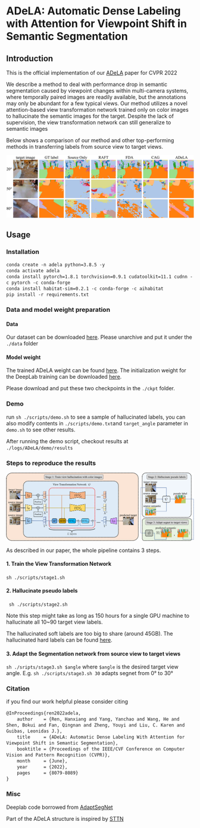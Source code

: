 # ADeLA: Automatic Dense Labeling with Attention for Viewpoint Shift in Semantic Segmentation 

## Introduction

This is the official implementation of our [ADeLA](https://openaccess.thecvf.com/content/CVPR2022/html/Ren_ADeLA_Automatic_Dense_Labeling_With_Attention_for_Viewpoint_Shift_in_CVPR_2022_paper.html) paper for CVPR 2022

We describe a method to deal with performance drop in semantic segmentation caused by viewpoint changes within multi-camera systems, where temporally paired images are readily available, but the annotations may only be abundant for a few typical views. Our method utilizes a novel attention-based view transformation network trained only on color images to hallucinate the semantic images for the target. Despite the lack of supervision, the view transformation network can still generalize to semantic images

Below shows a comparison of our method and other top-performing methods in transferring labels from source view to target views.

![Qualitative comparison](./images/cmp.png)

## Usage

### Installation

```
conda create -n adela python=3.8.5 -y
conda activate adela
conda install pytorch=1.8.1 torchvision=0.9.1 cudatoolkit=11.1 cudnn -c pytorch -c conda-forge
conda install habitat-sim=0.2.1 -c conda-forge -c aihabitat
pip install -r requirements.txt
```

### Data and model weight preparation

#### Data

Our dataset can be downloaded [here](https://drive.google.com/file/d/1Rv_-gecVdhMSk_hhe9Ulq1cw5rD5vCG1/view?usp=sharing). Please unarchive and put it under the `./data` folder

#### Model weight

The trained ADeLA weight can be found [here](https://drive.google.com/file/d/1hoBPGHJCjbNnWQoEq4cyRWWWmAd1QRcx/view?usp=sharing). The initialization weight for the DeepLab training can be downloaded [here]('http://vllab.ucmerced.edu/ytsai/CVPR18/DeepLab_resnet_pretrained_init-f81d91e8.pth).

Please download and put these two checkpoints in the `./ckpt` folder.

### Demo

run `sh ./scripts/demo.sh` to see a sample of hallucinated labels, you can also modify contents in `./scripts/demo.txt`and `target_angle` parameter in `demo.sh` to see other results.

After running the demo script, checkout results at `./logs/ADeLA/demo/results` 

### Steps to reproduce the results

![architecture3](./images/arch.png)

As described in our paper, the whole pipeline contains 3 steps.

#### 1. Train the View Transformation Network

  `sh ./scripts/stage1.sh`

#### 2. Hallucinate pseudo labels

` sh ./scripts/stage2.sh`

Note this step might take as long as 150 hours for a single GPU machine to hallucinate all 10~90 target view labels.

The hallucinated soft labels are too big to share (around 45GB). The hallucinated hard labels can be found [here](https://drive.google.com/file/d/1DXH-QKnofzkooPRm8kmRFAtkhmq8kejp/view?usp=sharing).

#### 3. Adapt the Segmentation network from source view to target views

`sh ./sripts/stage3.sh $angle` where `$angle` is the desired target view angle. E.g. `sh ./scripts/stage3.sh 30`  adapts segnet from 0° to 30°

### Citation

if you find our work helpful please consider citing
```
@InProceedings{ren2022adela,
    author    = {Ren, Hanxiang and Yang, Yanchao and Wang, He and Shen, Bokui and Fan, Qingnan and Zheng, Youyi and Liu, C. Karen and Guibas, Leonidas J.},
    title     = {ADeLA: Automatic Dense Labeling With Attention for Viewpoint Shift in Semantic Segmentation},
    booktitle = {Proceedings of the IEEE/CVF Conference on Computer Vision and Pattern Recognition (CVPR)},
    month     = {June},
    year      = {2022},
    pages     = {8079-8089}
}
```

### Misc

Deeplab code borrowed from [AdaptSegNet](https://github.com/wasidennis/AdaptSegNet)

Part of the ADeLA structure is inspired by [STTN](https://github.com/researchmm/STTN)

